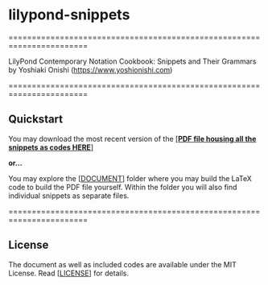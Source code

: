 
# lilypond-snippets
=======================================================================

LilyPond Contemporary Notation Cookbook: Snippets and Their Grammars 
by Yoshiaki Onishi (https://www.yoshionishi.com)

=======================================================================
## Quickstart

You may download the most recent version of the [[**PDF file housing all the snippets as codes HERE**](DOCUMENT/YO_SNIPPETS_COOKBOOK_MASTER.pdf)]


**or...**

You may explore the [[DOCUMENT](DOCUMENT/)] folder where you may build the LaTeX code to build the PDF file yourself. Within the folder you will also find individual snippets as separate files. 

=======================================================================
## License

The document as well as included codes are available under the MIT License. Read [[LICENSE](https://github.com/yoshiakionishi/lilypond-snippets/blob/main/LICENSE)] for details.

